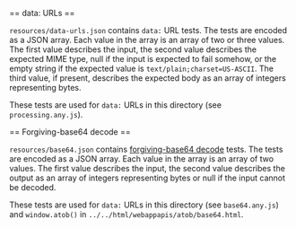 == data: URLs ==

`resources/data-urls.json` contains `data:` URL tests. The tests are encoded as a JSON array. Each value in the array is an array of two or three values. The first value describes the input, the second value describes the expected MIME type, null if the input is expected to fail somehow, or the empty string if the expected value is `text/plain;charset=US-ASCII`. The third value, if present, describes the expected body as an array of integers representing bytes.

These tests are used for `data:` URLs in this directory (see `processing.any.js`).

== Forgiving-base64 decode ==

`resources/base64.json` contains [forgiving-base64 decode](https://infra.spec.whatwg.org/#forgiving-base64-decode) tests. The tests are encoded as a JSON array. Each value in the array is an array of two values. The first value describes the input, the second value describes the output as an array of integers representing bytes or null if the input cannot be decoded.

These tests are used for `data:` URLs in this directory (see `base64.any.js`) and `window.atob()` in `../../html/webappapis/atob/base64.html`.
